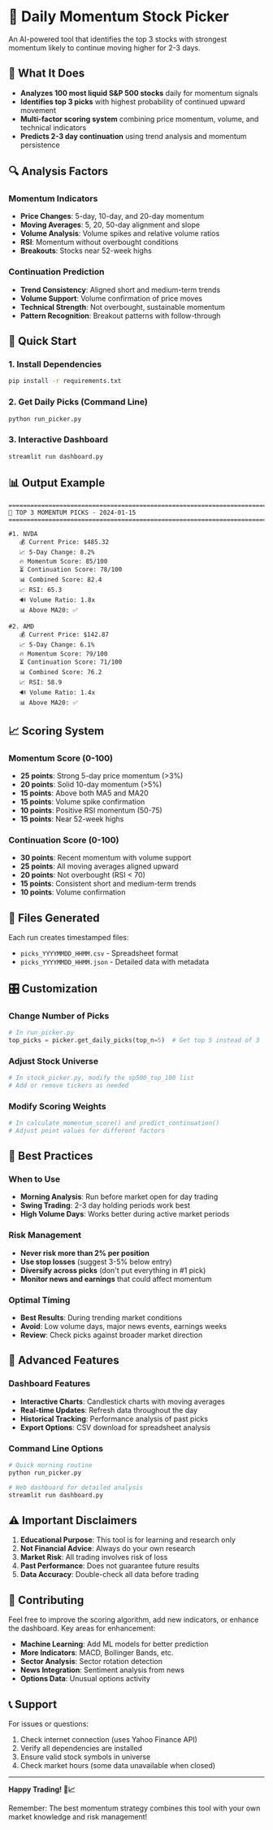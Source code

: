 # 🚀 Daily Momentum Stock Picker

An AI-powered tool that identifies the top 3 stocks with strongest momentum likely to continue moving higher for 2-3 days.

## 🎯 What It Does

- **Analyzes 100 most liquid S&P 500 stocks** daily for momentum signals
- **Identifies top 3 picks** with highest probability of continued upward movement
- **Multi-factor scoring system** combining price momentum, volume, and technical indicators
- **Predicts 2-3 day continuation** using trend analysis and momentum persistence

## 🔍 Analysis Factors

### Momentum Indicators
- **Price Changes**: 5-day, 10-day, and 20-day momentum
- **Moving Averages**: 5, 20, 50-day alignment and slope
- **Volume Analysis**: Volume spikes and relative volume ratios
- **RSI**: Momentum without overbought conditions
- **Breakouts**: Stocks near 52-week highs

### Continuation Prediction
- **Trend Consistency**: Aligned short and medium-term trends
- **Volume Support**: Volume confirmation of price moves
- **Technical Strength**: Not overbought, sustainable momentum
- **Pattern Recognition**: Breakout patterns with follow-through

## 🚀 Quick Start

### 1. Install Dependencies
```bash
pip install -r requirements.txt
```

### 2. Get Daily Picks (Command Line)
```bash
python run_picker.py
```

### 3. Interactive Dashboard
```bash
streamlit run dashboard.py
```

## 📊 Output Example

```
================================================================================
🚀 TOP 3 MOMENTUM PICKS - 2024-01-15
================================================================================

#1. NVDA
   💰 Current Price: $485.32
   📈 5-Day Change: 8.2%
   🔥 Momentum Score: 85/100
   ⏳ Continuation Score: 78/100
   📊 Combined Score: 82.4
   📈 RSI: 65.3
   🔊 Volume Ratio: 1.8x
   📊 Above MA20: ✅

#2. AMD
   💰 Current Price: $142.87
   📈 5-Day Change: 6.1%
   🔥 Momentum Score: 79/100
   ⏳ Continuation Score: 71/100
   📊 Combined Score: 76.2
   📈 RSI: 58.9
   🔊 Volume Ratio: 1.4x
   📊 Above MA20: ✅
```

## 📈 Scoring System

### Momentum Score (0-100)
- **25 points**: Strong 5-day price momentum (>3%)
- **20 points**: Solid 10-day momentum (>5%)
- **15 points**: Above both MA5 and MA20
- **15 points**: Volume spike confirmation
- **10 points**: Positive RSI momentum (50-75)
- **15 points**: Near 52-week highs

### Continuation Score (0-100)
- **30 points**: Recent momentum with volume support
- **25 points**: All moving averages aligned upward
- **20 points**: Not overbought (RSI < 70)
- **15 points**: Consistent short and medium-term trends
- **10 points**: Volume confirmation

## 📁 Files Generated

Each run creates timestamped files:
- `picks_YYYYMMDD_HHMM.csv` - Spreadsheet format
- `picks_YYYYMMDD_HHMM.json` - Detailed data with metadata

## 🎛️ Customization

### Change Number of Picks
```python
# In run_picker.py
top_picks = picker.get_daily_picks(top_n=5)  # Get top 5 instead of 3
```

### Adjust Stock Universe
```python
# In stock_picker.py, modify the sp500_top_100 list
# Add or remove tickers as needed
```

### Modify Scoring Weights
```python
# In calculate_momentum_score() and predict_continuation()
# Adjust point values for different factors
```

## 🎯 Best Practices

### When to Use
- **Morning Analysis**: Run before market open for day trading
- **Swing Trading**: 2-3 day holding periods work best
- **High Volume Days**: Works better during active market periods

### Risk Management
- **Never risk more than 2% per position**
- **Use stop losses** (suggest 3-5% below entry)
- **Diversify across picks** (don't put everything in #1 pick)
- **Monitor news and earnings** that could affect momentum

### Optimal Timing
- **Best Results**: During trending market conditions
- **Avoid**: Low volume days, major news events, earnings weeks
- **Review**: Check picks against broader market direction

## 🔧 Advanced Features

### Dashboard Features
- **Interactive Charts**: Candlestick charts with moving averages
- **Real-time Updates**: Refresh data throughout the day
- **Historical Tracking**: Performance analysis of past picks
- **Export Options**: CSV download for spreadsheet analysis

### Command Line Options
```bash
# Quick morning routine
python run_picker.py

# Web dashboard for detailed analysis
streamlit run dashboard.py
```

## ⚠️ Important Disclaimers

1. **Educational Purpose**: This tool is for learning and research only
2. **Not Financial Advice**: Always do your own research
3. **Market Risk**: All trading involves risk of loss
4. **Past Performance**: Does not guarantee future results
5. **Data Accuracy**: Double-check all data before trading

## 🤝 Contributing

Feel free to improve the scoring algorithm, add new indicators, or enhance the dashboard. Key areas for enhancement:

- **Machine Learning**: Add ML models for better prediction
- **More Indicators**: MACD, Bollinger Bands, etc.
- **Sector Analysis**: Sector rotation detection
- **News Integration**: Sentiment analysis from news
- **Options Data**: Unusual options activity

## 📞 Support

For issues or questions:
1. Check internet connection (uses Yahoo Finance API)
2. Verify all dependencies are installed
3. Ensure valid stock symbols in universe
4. Check market hours (some data unavailable when closed)

---

**Happy Trading! 🚀📈**

Remember: The best momentum strategy combines this tool with your own market knowledge and risk management!